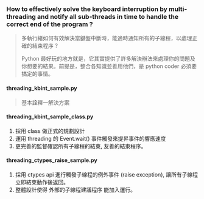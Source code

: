 ### How to effectively solve the keyboard interruption by multi-threading and notify all sub-threads in time to handle the correct end of the program ?

> 多執行緒如何有效解決當鍵盤中斷時，能適時通知所有的子線程，以處理正確的結束程序 ?
> 
> Python 最好玩的地方就是，它其實提供了許多解決辦法來處理你的問題及你想要的結果。前提是，整合各知識並善用他們，是 python coder 必須要搞定的事情。

#### threading_kbint_sample.py
> 基本詮釋一解決方案

#### threading_kbint_sample_class.py
1. 採用 class 做正式的規劃設計
2. 運用 threading 的 Event.wait() 事件觸發來提昇事件的響應速度
3. 更完善的監督確認所有子線程的結束, 友善的結束程序。

#### threading_ctypes_raise_sample.py
1. 採用 ctypes api 進行觸發子線程的例外事件 (raise exception), 讓所有子線程立即結束動作後返回。
2. 整體設計使得 外部的子線程建議程序 能加入運行。
